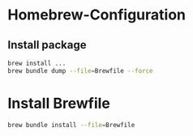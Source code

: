 # Homebrew-Configuration

## Install package
```bash
brew install ...
brew bundle dump --file=Brewfile --force
```

# Install Brewfile
```bash
brew bundle install --file=Brewfile
```
